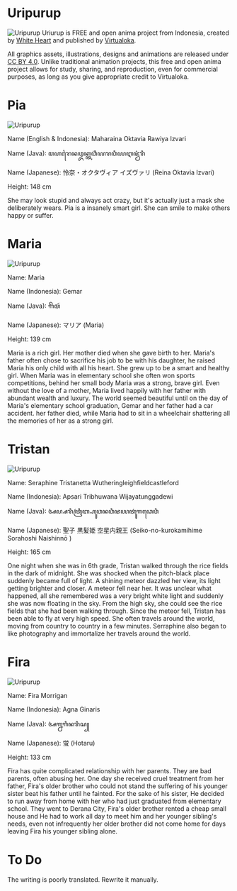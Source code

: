 # Uripurup
![Uripurup](https://github.com/Virtualoka/assets/blob/bcfcd945dfcfdf891766a762c492997949603341/Logo/Uripurup%20title.png)
Uriurup is FREE and open anima project from Indonesia, created by [White Heart](https://github.com/micheliaHEART) and published by [Virtualoka](https://github.com/Virtualoka).

All graphics assets, illustrations, designs and animations are released under [CC BY 4.0](https://creativecommons.org/licenses/by/4.0/). Unlike traditional animation projects, this free and open anima project allows for study, sharing, and reproduction, even for commercial purposes, as long as you give appropriate credit to Virtualoka.

# Pia
![Uripurup](https://github.com/Virtualoka/assets/blob/4a062dbbb104067be7b76048f1eb3afd2f50a998/Char/!%20Pia/Pi%20256.png)

Name (English & Indonesia): Maharaina Oktavia Rawiya Izvari

Name (Java): ꦩꦲꦫꦻꦤꦎꦏ꧀ꦠꦮ꦳ꦶꦪꦫꦮꦶꦪꦆꦗ꦳꧀ꦮ꦳ꦫꦶ

Name (Japanese): 怜奈・オクタヴィア イズヴァリ (Reina Oktavia Izvari)

Height: 148 cm

She may look stupid and always act crazy, but it's actually just a mask she deliberately wears. Pia is a insanely smart girl. She can smile to make others happy or suffer.

# Maria

![Uripurup](https://github.com/Virtualoka/assets/blob/4a062dbbb104067be7b76048f1eb3afd2f50a998/Char/!Gemar/gemar%20256.png)

Name: Maria

Name (Indonesia): Gemar

Name (Java): ꦒꦼꦩꦂ

Name (Japanese): マリア (Maria)

Height: 139 cm

Maria is a rich girl. Her mother died when she gave birth to her. Maria's father often chose to sacrifice his job to be with his daughter, he raised Maria his only child with all his heart. She grew up to be a smart and healthy girl. When Maria was in elementary school she often won sports competitions, behind her small body Maria was a strong, brave girl. Even without the love of a mother, Maria  lived happily with her father with abundant wealth and luxury. The world seemed beautiful until on the day of Maria's elementary school graduation, Gemar and her father had a car accident. her father died, while Maria had to sit in a wheelchair shattering all the memories of her as a strong girl.
# Tristan

![Uripurup](https://github.com/Virtualoka/assets/blob/4a062dbbb104067be7b76048f1eb3afd2f50a998/Char/!Sari/sari%20256.png)

Name: Seraphine Tristanetta Wutheringleighfieldcastleford

Name (Indonesia): Apsari Tribhuwana Wijayatunggadewi

Name (Java): ꦄꦥ꧀ꦱꦫꦶꦠꦿꦶꦧ꧀ꦲꦸꦮꦤꦮꦶꦗꦪꦠꦸꦁꦒꦣꦺꦮꦶ

Name (Japanese): 聖子 黒髪姫 空星内親王  (Seiko-no-kurokamihime Sorahoshi Naishinnō )

Height: 165 cm

One night when she was in 6th grade, Tristan walked through the rice fields in the dark of midnight. She was shocked when the pitch-black place suddenly became full of light. A shining meteor dazzled her view, its light getting brighter and closer. A meteor fell near her. It was unclear what happened, all she remembered was a very bright white light and suddenly she was now floating in the sky. From the high sky, she could see the rice fields that she had been walking through. Since the meteor fell, Tristan has been able to fly at very high speed. She often travels around the world, moving from country to country in a few minutes. Serraphine also began to like photography and immortalize her travels around the world.

# Fira

![Uripurup](https://github.com/Virtualoka/assets/blob/4a062dbbb104067be7b76048f1eb3afd2f50a998/Char/!Ginar/ginar%20256.png)

Name: Fira Morrigan

Name (Indonesia): Agna Ginaris

Name (Java): ꦄꦒ꧀ꦤꦒꦶꦤꦫꦶꦱ꧀

Name (Japanese): 蛍 (Hotaru)

Height: 133 cm

Fira has quite complicated relationship with her parents. They are bad parents, often abusing her. One day she received cruel treatment from her father, Fira's older brother who could not stand the suffering of his younger sister beat his father until he fainted. For the sake of his sister, He decided to run away from home with her who had just graduated from elementary school. They went to Derana City, Fira's older brother rented a cheap small house and He had to work all day to meet him and her younger sibling's needs, even not infrequently her older brother did not come home for days leaving Fira his younger sibling alone.

# To Do

The writing is poorly translated. Rewrite it manually.
